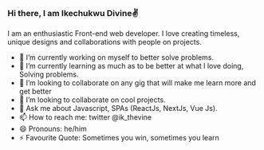 ### Hi there, I am Ikechukwu Divine✌



I am an enthusiastic Front-end web developer. I love creating timeless, unique designs and collaborations with people on projects.

- 🔭 I’m currently working on myself to better solve problems.
- 🌱 I’m currently learning as much as to be better at what I love doing, Solving problems.
- 👯 I’m looking to collaborate on any gig that will make me learn more and get better 
- 🤔 I’m looking to collaborate on cool projects.
- 💬 Ask me about Javascript, SPAs (ReactJs, NextJs, Vue Js).
- 📫 How to reach me: twitter @ik_thevine
- 😄 Pronouns: he/him
- ⚡ Favourite Quote: Sometimes you win, sometimes you learn
